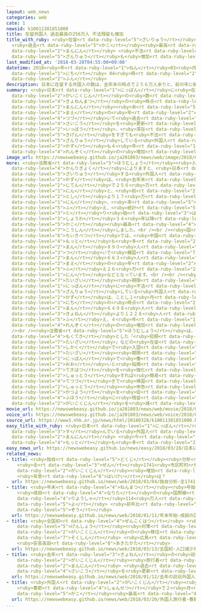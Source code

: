 ```yaml
---
layout: web_news
categories: web
cate: 1
newsid: k10011381851000
title: 在留外国人 過去最高の256万人 不法残留も増加
title_with_ruby: <ruby>在留<rt data-ruby-level="5">ざいりゅう</rt></ruby><ruby>外国人<rt data-ruby-level="2">がいこくじん</rt></ruby>
  <ruby>過去<rt data-ruby-level="5">かこ</rt></ruby><ruby>最高<rt data-ruby-level="4">さいこう</rt></ruby>の256<ruby>万人<rt
  data-ruby-level="2">まんにん</rt></ruby> <ruby>不法<rt data-ruby-level="4">ふほう</rt></ruby><ruby>残留<rt
  data-ruby-level="5">ざんりゅう</rt></ruby>も<ruby>増加<rt data-ruby-level="5">ぞうか</rt></ruby>
last_modified_at: '2018-03-28T04:55:00+09:00'
datetime: 2018<ruby>年<rt data-ruby-level="1">ねん</rt></ruby>03<ruby>月<rt data-ruby-level="1">がつ</rt></ruby>28<ruby>日<rt
  data-ruby-level="1">にち</rt></ruby> 04<ruby>時<rt data-ruby-level="2">じ</rt></ruby>55<ruby>分<rt
  data-ruby-level="2">ふん</rt></ruby>
description: 日本に在留する外国人の数は、去年末の時点で２５６万人余りと、前の年に続いて過去最高を更新した一方、滞在期限をすぎても不法に残留している外国人の数も４年連続の増加となりました。
summary: <ruby>日本<rt data-ruby-level="1">にっぽん</rt></ruby>に<ruby>在留<rt data-ruby-level="5">ざいりゅう</rt></ruby>する<ruby>外国人<rt
  data-ruby-level="2">がいこくじん</rt></ruby>の<ruby>数<rt data-ruby-level="2">かず</rt></ruby>は、<ruby>去年末<rt
  data-ruby-level="4">きょねんまつ</rt></ruby>の<ruby>時点<rt data-ruby-level="2">じてん</rt></ruby>で２５６<ruby>万人<rt
  data-ruby-level="2">まんにん</rt></ruby><ruby>余<rt data-ruby-level="5">あま</rt></ruby>りと、<ruby>前<rt
  data-ruby-level="2">まえ</rt></ruby>の<ruby>年<rt data-ruby-level="2">とし</rt></ruby>に<ruby>続<rt
  data-ruby-level="4">つづ</rt></ruby>いて<ruby>過去<rt data-ruby-level="5">かこ</rt></ruby><ruby>最高<rt
  data-ruby-level="4">さいこう</rt></ruby>を<ruby>更新<rt data-ruby-level="7">こうしん</rt></ruby>した<ruby>一方<rt
  data-ruby-level="2">いっぽう</rt></ruby>、<ruby>滞在<rt data-ruby-level="7">たいざい</rt></ruby><ruby>期限<rt
  data-ruby-level="5">きげん</rt></ruby>をすぎても<ruby>不法<rt data-ruby-level="4">ふほう</rt></ruby>に<ruby>残留<rt
  data-ruby-level="5">ざんりゅう</rt></ruby>している<ruby>外国人<rt data-ruby-level="2">がいこくじん</rt></ruby>の<ruby>数<rt
  data-ruby-level="2">かず</rt></ruby>も４<ruby>年<rt data-ruby-level="1">ねん</rt></ruby><ruby>連続<rt
  data-ruby-level="4">れんぞく</rt></ruby>の<ruby>増加<rt data-ruby-level="5">ぞうか</rt></ruby>となりました。
image_url: https://newswebeasy.github.io/ja201803/news/web/image/2018/03/28/K10011381851_1803280624_1803280643_01_03.jpg
more: <ruby>法務省<rt data-ruby-level="5">ほうむしょう</rt></ruby><ruby>入国<rt data-ruby-level="2">にゅうこく</rt></ruby><ruby>管理局<rt
  data-ruby-level="4">かんりきょく</rt></ruby>によりますと、<ruby>日本<rt data-ruby-level="1">にっぽん</rt></ruby>に<ruby>在留<rt
  data-ruby-level="5">ざいりゅう</rt></ruby>する<ruby>外国人<rt data-ruby-level="2">がいこくじん</rt></ruby>の<ruby>数<rt
  data-ruby-level="2">かず</rt></ruby>は、<ruby>去年末<rt data-ruby-level="4">きょねんまつ</rt></ruby>の<ruby>時点<rt
  data-ruby-level="2">じてん</rt></ruby>で２５６<ruby>万<rt data-ruby-level="2">まん</rt></ruby>１８４８<ruby>人<rt
  data-ruby-level="1">にん</rt></ruby>と、<ruby>前<rt data-ruby-level="2">まえ</rt></ruby>の<ruby>年<rt
  data-ruby-level="2">とし</rt></ruby>より１７<ruby>万<rt data-ruby-level="2">まん</rt></ruby>９０２６<ruby>人<rt
  data-ruby-level="1">にん</rt></ruby>、<ruby>率<rt data-ruby-level="5">りつ</rt></ruby>にして７．５％<ruby>増<rt
  data-ruby-level="5">ふ</rt></ruby>え、<ruby>統計<rt data-ruby-level="5">とうけい</rt></ruby>を<ruby>取<rt
  data-ruby-level="3">と</rt></ruby>り<ruby>始<rt data-ruby-level="3">はじ</rt></ruby>めた<ruby>昭和<rt
  data-ruby-level="3">しょうわ</rt></ruby>３４<ruby>年以降<rt data-ruby-level="6">ねんいこう</rt></ruby>、<ruby>過去<rt
  data-ruby-level="5">かこ</rt></ruby><ruby>最高<rt data-ruby-level="4">さいこう</rt></ruby>を<ruby>更新<rt
  data-ruby-level="7">こうしん</rt></ruby>しました。<br /><br /><ruby>国<rt data-ruby-level="2">くに</rt></ruby>・<ruby>地域別<rt
  data-ruby-level="6">ちいきべつ</rt></ruby>では、<ruby>中国<rt data-ruby-level="2">ちゅうごく</rt></ruby>が<ruby>最<rt
  data-ruby-level="4">もっと</rt></ruby>も<ruby>多<rt data-ruby-level="2">おお</rt></ruby>く７３<ruby>万<rt
  data-ruby-level="2">まん</rt></ruby>８９０<ruby>人<rt data-ruby-level="1">にん</rt></ruby>で、<ruby>次<rt
  data-ruby-level="3">つ</rt></ruby>いで<ruby>韓国<rt data-ruby-level="7">かんこく</rt></ruby>が４５<ruby>万<rt
  data-ruby-level="2">まん</rt></ruby>６６３<ruby>人<rt data-ruby-level="1">にん</rt></ruby>、ベトナムが、<ruby>前<rt
  data-ruby-level="2">まえ</rt></ruby>の<ruby>年<rt data-ruby-level="2">とし</rt></ruby>より３１．２％<ruby>増<rt
  data-ruby-level="5">ふ</rt></ruby>え２６<ruby>万<rt data-ruby-level="2">まん</rt></ruby>２４０５<ruby>人<rt
  data-ruby-level="1">にん</rt></ruby>などとなっています。<br /><br /><ruby>一方<rt data-ruby-level="2">いっぽう</rt></ruby>、<ruby>滞在<rt
  data-ruby-level="7">たいざい</rt></ruby><ruby>期限<rt data-ruby-level="5">きげん</rt></ruby>をすぎても<ruby>日本<rt
  data-ruby-level="1">にっぽん</rt></ruby>に<ruby>不法<rt data-ruby-level="4">ふほう</rt></ruby>に<ruby>残留<rt
  data-ruby-level="5">ざんりゅう</rt></ruby>している<ruby>外国人<rt data-ruby-level="2">がいこくじん</rt></ruby>の<ruby>数<rt
  data-ruby-level="2">かず</rt></ruby>は、ことし１<ruby>月<rt data-ruby-level="1">がつ</rt></ruby>１<ruby>日<rt
  data-ruby-level="1">にち</rt></ruby>の<ruby>時点<rt data-ruby-level="2">じてん</rt></ruby>で６<ruby>万<rt
  data-ruby-level="2">まん</rt></ruby>６４９８<ruby>人<rt data-ruby-level="1">にん</rt></ruby>と、<ruby>去年<rt
  data-ruby-level="3">きょねん</rt></ruby>より１２２８<ruby>人<rt data-ruby-level="1">にん</rt></ruby><ruby>増<rt
  data-ruby-level="5">ふ</rt></ruby>え、４<ruby>年<rt data-ruby-level="1">ねん</rt></ruby><ruby>連続<rt
  data-ruby-level="4">れんぞく</rt></ruby>の<ruby>増加<rt data-ruby-level="5">ぞうか</rt></ruby>となっています。<br
  /><br /><ruby>法務省<rt data-ruby-level="5">ほうむしょう</rt></ruby>は、<ruby>観光<rt data-ruby-level="4">かんこう</rt></ruby>などを<ruby>目的<rt
  data-ruby-level="4">もくてき</rt></ruby>とした「<ruby>短期<rt data-ruby-level="3">たんき</rt></ruby><ruby>滞在<rt
  data-ruby-level="7">たいざい</rt></ruby>」などの<ruby>在留<rt data-ruby-level="5">ざいりゅう</rt></ruby><ruby>資格<rt
  data-ruby-level="5">しかく</rt></ruby>で<ruby>入国<rt data-ruby-level="2">にゅうこく</rt></ruby>したあと、<ruby>滞在<rt
  data-ruby-level="7">たいざい</rt></ruby><ruby>期限<rt data-ruby-level="5">きげん</rt></ruby>をすぎても<ruby>日本<rt
  data-ruby-level="1">にっぽん</rt></ruby>で<ruby>働<rt data-ruby-level="4">はたら</rt></ruby>いているケースが<ruby>多<rt
  data-ruby-level="2">おお</rt></ruby>いと<ruby>指摘<rt data-ruby-level="7">してき</rt></ruby>していて、<ruby>摘発<rt
  data-ruby-level="7">てきはつ</rt></ruby>を<ruby>強化<rt data-ruby-level="3">きょうか</rt></ruby>するとともに、みずから<ruby>出頭<rt
  data-ruby-level="2">しゅっとう</rt></ruby>すれば<ruby>簡易<rt data-ruby-level="6">かんい</rt></ruby>な<ruby>手続<rt
  data-ruby-level="4">てつづ</rt></ruby>きで<ruby>帰国<rt data-ruby-level="2">きこく</rt></ruby>できる「<ruby>出頭<rt
  data-ruby-level="2">しゅっとう</rt></ruby><ruby>申告<rt data-ruby-level="7">しんこく</rt></ruby>」の<ruby>活用<rt
  data-ruby-level="2">かつよう</rt></ruby>を<ruby>促<rt data-ruby-level="7">うなが</rt></ruby>すなどして、<ruby>不法<rt
  data-ruby-level="4">ふほう</rt></ruby>に<ruby>残留<rt data-ruby-level="5">ざんりゅう</rt></ruby>する<ruby>外国人<rt
  data-ruby-level="2">がいこくじん</rt></ruby>を<ruby>減<rt data-ruby-level="5">へ</rt></ruby>らしていきたいとしています。
movie_url: https://newswebeasy.github.io/ja201803/news/web/movie/2018/03/28/k10011381851_201803280624_201803280643.mp4
voice_url: https://newswebeasy.github.io/ja201803/news/web/voice/2018/03/28/k10011381851_201803280624_201803280643.mp3
source_url: https://www3.nhk.or.jp/news/html/20180328/k10011381851000.html
easy_title_with_ruby: <ruby>日本<rt data-ruby-level="1">にっぽん</rt></ruby>に<ruby>住<rt
  data-ruby-level="3">す</rt></ruby>んでいる<ruby>外国人<rt data-ruby-level="2">がいこくじん</rt></ruby>は２５６<ruby>万人<rt
  data-ruby-level="2">まんにん</rt></ruby> <ruby>今<rt data-ruby-level="2">いま</rt></ruby>までで<ruby>最<rt
  data-ruby-level="4">もっと</rt></ruby>も<ruby>多<rt data-ruby-level="2">おお</rt></ruby>い
easy_news_url: https://newswebeasy.github.io/news/easy/2018/03/28/日本に住んでいる外国人は256万人-今までで最も多い
related_news:
- title: <ruby>独自<rt data-ruby-level="5">どくじ</rt></ruby><ruby>分析<rt data-ruby-level="7">ぶんせき</rt></ruby>
    <ruby>全<rt data-ruby-level="3">ぜん</rt></ruby>1741<ruby>市区町村<rt data-ruby-level="3">しくちょうそん</rt></ruby>の75％で<ruby>外国人<rt
    data-ruby-level="2">がいこくじん</rt></ruby><ruby>増加<rt data-ruby-level="5">ぞうか</rt></ruby>
    <ruby>背景<rt data-ruby-level="6">はいけい</rt></ruby>は？
  url: https://newswebeasy.github.io/news/web/2018/03/04/独自分析-全1741市区町村の75で外国人増加-背景は
- title: <ruby>年末<rt data-ruby-level="4">ねんまつ</rt></ruby><ruby>年始<rt data-ruby-level="3">ねんし</rt></ruby>
    <ruby>成田<rt data-ruby-level="4">なりた</rt></ruby>の<ruby>国際線<rt data-ruby-level="5">こくさいせん</rt></ruby><ruby>利用者<rt
    data-ruby-level="4">りようしゃ</rt></ruby>114<ruby>万人<rt data-ruby-level="2">まんにん</rt></ruby><ruby>余<rt
    data-ruby-level="5">よ</rt></ruby> <ruby>前年比<rt data-ruby-level="5">ぜんねんひ</rt></ruby>５％<ruby>増<rt
    data-ruby-level="5">ぞう</rt></ruby>
  url: https://newswebeasy.github.io/news/web/2018/01/11/年末年始-成田の国際線利用者114万人余-前年比5増
- title: <ruby>全国初<rt data-ruby-level="4">ぜんこくはつ</rt></ruby> <ruby>人口<rt data-ruby-level="1">じんこう</rt></ruby><ruby>減少<rt
    data-ruby-level="5">げんしょう</rt></ruby><ruby>対策<rt data-ruby-level="6">たいさく</rt></ruby>に<ruby>外国人<rt
    data-ruby-level="2">がいこくじん</rt></ruby>の<ruby>移住<rt data-ruby-level="5">いじゅう</rt></ruby>を<ruby>促進<rt
    data-ruby-level="7">そくしん</rt></ruby> <ruby>広島<rt data-ruby-level="3">ひろしま</rt></ruby>
    <ruby>安芸高田<rt data-ruby-level="8">あきたかた</rt></ruby>
  url: https://newswebeasy.github.io/news/web/2018/03/13/全国初-人口減少対策に外国人の移住を促進-広島-安芸高田
- title: <ruby>去年<rt data-ruby-level="3">きょねん</rt></ruby>の<ruby>訪日<rt data-ruby-level="6">ほうにち</rt></ruby><ruby>外国人<rt
    data-ruby-level="2">がいこくじん</rt></ruby><ruby>旅行者<rt data-ruby-level="3">りょこうしゃ</rt></ruby>は２８６９<ruby>万人<rt
    data-ruby-level="2">まんにん</rt></ruby> <ruby>過去<rt data-ruby-level="5">かこ</rt></ruby><ruby>最高<rt
    data-ruby-level="4">さいこう</rt></ruby>を<ruby>更新<rt data-ruby-level="7">こうしん</rt></ruby>
  url: https://newswebeasy.github.io/news/web/2018/01/12/去年の訪日外国人旅行者は2869万人-過去最高を更新
- title: <ruby>外国人<rt data-ruby-level="2">がいこくじん</rt></ruby><ruby>旅行者<rt data-ruby-level="3">りょこうしゃ</rt></ruby>
    <ruby>春節<rt data-ruby-level="4">しゅんせつ</rt></ruby>で２<ruby>月<rt data-ruby-level="1">がつ</rt></ruby>としては<ruby>過去<rt
    data-ruby-level="5">かこ</rt></ruby><ruby>最高<rt data-ruby-level="4">さいこう</rt></ruby>に
  url: https://newswebeasy.github.io/news/web/2018/03/20/外国人旅行者-春節で2月としては過去最高に
...
```

